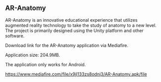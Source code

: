 ## AR-Anatomy
AR-Anatomy is an innovative educational experience that utilizes augmented reality technology to take the study of anatomy to a new level. The project is primarily designed using the Unity platform and other software.


Download link for the AR-Anatomy application via Mediafire.

Application size: 204.9MB.

The application only works for Android.

https://www.mediafire.com/file/x9jl133zs8odnj3/AR-Anatomy.apk/file
